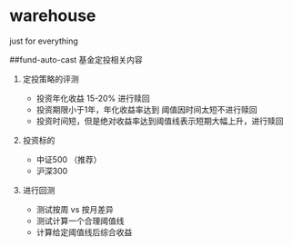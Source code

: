 # warehouse
just for everything 


##fund-auto-cast
基金定投相关内容
1. 定投策略的评测
    * 投资年化收益 15-20% 进行赎回
    * 投资期限小于1年，年化收益率达到 阈值因时间太短不进行赎回
    * 投资时间短，但是绝对收益率达到阈值线表示短期大幅上升，进行赎回

1. 投资标的
    * 中证500 （推荐）
    * 沪深300
    
1. 进行回测
    * 测试按周 vs 按月差异
    * 测试计算一个合理阈值线
    * 计算给定阈值线后综合收益